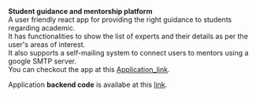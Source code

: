 **Student guidance and mentorship platform**<br>
A user friendly react app for providing the right guidance to students regarding academic.<br>
It has functionalities to show the list of experts and their details as per the user's areas of interest.<br>
It also supports a self-mailing system to connect users to mentors using a google SMTP server.<br>
You can checkout the app at this [Application_link](https://connect-with-expert.netlify.app/). <br>

Application **backend code** is availabe at this [link](https://github.com/Om-Prakash08/connectwithexpert-backend/).

